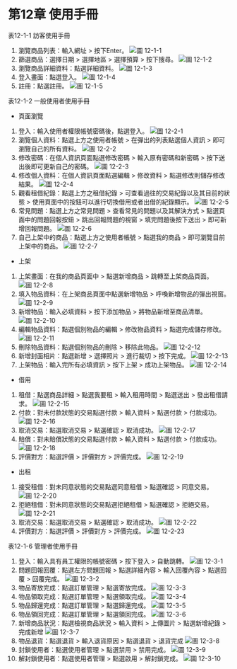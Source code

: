 # 第12章 使用手冊

表12-1-1 訪客使用手冊
1. 瀏覽商品列表：輸入網址 > 按下Enter。
![圖 12-1-1](./images/CH12/圖12-1-1.png)
2. 篩選商品：選擇日期 > 選擇地區 > 選擇預算 > 按下搜尋。
![圖 12-1-2](./images/CH12/圖12-1-2.png)
3. 瀏覽商品詳細資料：點選詳細資料。
![圖 12-1-3](./images/CH12/圖12-1-3.png)
4. 登入畫面：點選登入。
![圖 12-1-4](./images/CH12/圖12-1-4.png)
5. 註冊：點選註冊。
![圖 12-1-5](./images/CH12/圖12-1-5.png)

表12-1-2 一般使用者使用手冊
- 頁面瀏覽
1. 登入：輸入使用者權限帳號密碼後，點選登入。
![圖 12-2-1](./images/CH12/圖12-2-1.png)
2. 瀏覽個人資料：點選上方之使用者帳號 > 在彈出的列表點選個人資訊 > 即可瀏覽自己的所有資料。
![圖 12-2-2](./images/CH12/圖12-2-2.png)
3. 修改密碼：在個人資訊頁面點選修改密碼 > 輸入原有密碼和新密碼 > 按下送出後即可更新自己的密碼。
![圖 12-2-3](./images/CH12/圖12-2-3.png)
4. 修改個人資料：在個人資訊頁面點選編輯 > 修改資料 > 點選修改則儲存修改結果。
![圖 12-2-4](./images/CH12/圖12-2-4.png)
5. 觀看租借紀錄：點選上方之租借紀錄 > 可查看過往的交易紀錄以及其目前的狀態 > 使用頁面中的按鈕可以進行切換借用或者出借的紀錄顯示。
![圖 12-2-5](./images/CH12/圖12-2-5.png)
6. 常見問題：點選上方之常見問題 > 查看常見的問題以及其解決方式 > 點選頁面中的問題回報按鈕 > 跳出回報問題的視窗 > 填完問題後按下送出 > 即可新增回報問題。
![圖 12-2-6](./images/CH12/圖12-2-6.png)
7. 自己上架中的商品：點選上方之使用者帳號 > 點選我的商品 > 即可瀏覽目前上架中的商品。
![圖 12-2-7](./images/CH12/圖12-2-7.png)

- 上架
1. 上架畫面：在我的商品頁面中 > 點選新增商品 > 跳轉至上架商品頁面。
![圖 12-2-8](./images/CH12/圖12-2-8.png)
2. 填入物品資料：在上架商品頁面中點選新增物品 > 呼喚新增物品的彈出視窗。
![圖 12-2-9](./images/CH12/圖12-2-9.png)
3. 新增物品：輸入必填資料 > 按下添加物品 > 將物品新增至商品清單。
![圖 12-2-10](./images/CH12/圖12-2-10.png)
4. 編輯物品資料：點選個別物品的編輯 > 修改物品資料 > 點選完成儲存修改。
![圖 12-2-11](./images/CH12/圖12-2-11.png)
5. 刪除物品資料：點選個別物品的刪除 > 移除此物品。
![圖 12-2-12](./images/CH12/圖12-2-12.png)
6. 新增封面相片：點選新增 > 選擇照片 > 進行裁切 > 按下完成。
![圖 12-2-13](./images/CH12/圖12-2-13.png)
7. 上架物品：輸入完所有必填資訊 > 按下上架 > 成功上架物品。
![圖 12-2-14](./images/CH12/圖12-2-14.png)

- 借用
1. 租借：點選商品詳細 > 點選我要租 > 輸入租用時間 > 點選送出 > 發出租借請求。
![圖 12-2-15](./images/CH12/圖12-2-15.png)
2. 付款：對未付款狀態的交易點選付款 > 輸入資料 > 點選付款 > 付款成功。
![圖 12-2-16](./images/CH12/圖12-2-16.png)
3. 取消交易：點選取消交易 > 點選確認 > 取消成功。
![圖 12-2-17](./images/CH12/圖12-2-17.png)
4. 賠償：對未賠償狀態的交易點選付款 > 輸入資料 > 點選付款 > 付款成功。
![圖 12-2-18](./images/CH12/圖12-2-18.png)
5. 評價對方：點選評價 > 評價對方 > 評價完成。
![圖 12-2-19](./images/CH12/圖12-2-19.png)

- 出租
1. 接受租借：對未同意狀態的交易點選同意租借 > 點選確認 > 同意交易。
![圖 12-2-20](./images/CH12/圖12-2-20.png)
2. 拒絕租借：對未同意狀態的交易點選拒絕租借 > 點選確認 > 拒絕交易。
![圖 12-2-21](./images/CH12/圖12-2-21.png)
3. 取消交易：點選取消交易 > 點選確認 > 取消成功。
![圖 12-2-22](./images/CH12/圖12-2-22.png)
4. 評價對方：點選評價 > 評價對方 > 評價完成。
![圖 12-2-23](./images/CH12/圖12-2-23.png)

表12-1-6 管理者使用手冊
1. 登入：輸入具有員工權限的帳號密碼 > 按下登入 > 自動跳轉。
![圖 12-3-1](./images/CH12/圖12-3-1.jpg)
2. 問題回報回覆：點選左方問題回報 > 點選詳細內容 > 輸入回覆內容 > 點選回覆 > 回覆完成。
![圖 12-3-2](./images/CH12/圖12-3-2.png)
3. 物品寄放完成：點選訂單管理 > 點選寄放完成。
![圖 12-3-3](./images/CH12/圖12-3-3.png)
4. 物品領取完成：點選訂單管理 > 點選領取完成。
![圖 12-3-4](./images/CH12/圖12-3-4.png)
5. 物品歸還完成：點選訂單管理 > 點選歸還完成。
![圖 12-3-5](./images/CH12/圖12-3-5.png)
6. 物品領回完成：點選訂單管理 > 點選領回完成。
![圖 12-3-6](./images/CH12/圖12-3-6.png)
7. 新增商品狀況：點選檢視商品狀況 > 輸入資料 > 上傳圖片 > 點選新增紀錄 > 完成新增
![圖 12-3-7](./images/CH12/圖12-3-7.png)
8. 物品退貨：點選退貨 > 輸入退貨原因 > 點選退貨 > 退貨完成
![圖 12-3-8](./images/CH12/圖12-3-8.png)
9. 封鎖使用者：點選使用者管理 > 點選禁用 > 禁用完成。
![圖 12-3-9](./images/CH12/圖12-3-9.png)
10. 解封鎖使用者：點選使用者管理 > 點選啟用 > 解封鎖完成。
![圖 12-3-10](./images/CH12/圖12-3-10.png)
